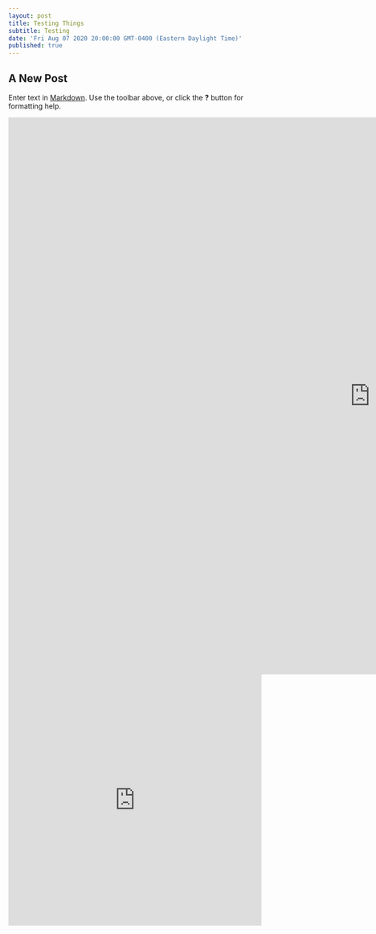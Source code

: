 ```yaml
---
layout: post
title: Testing Things
subtitle: Testing
date: 'Fri Aug 07 2020 20:00:00 GMT-0400 (Eastern Daylight Time)'
published: true
---
```

## A New Post

Enter text in [Markdown](http://daringfireball.net/projects/markdown/). Use the toolbar above, or click the **?** button for formatting help.


<iframe src="https://docs.google.com/presentation/d/e/2PACX-1vQujiqUWYSQt2_q-3BqCQn6Wq2G4r5ZGo0GSOdru2OhHYg1uQLvTIjdO6g/embed?start=false&loop=true&delayms=30000" frameborder="0" width="1440" height="1109" allowfullscreen="true" mozallowfullscreen="true" webkitallowfullscreen="true"></iframe>

 <embed src="https://csiesel.github.io/pdfs/EUV_EHCregistration.pdf" width="100%" height="500px" type="application/pdf" />
